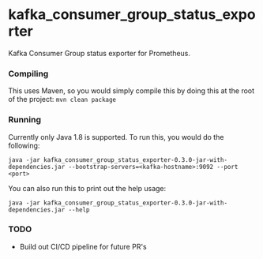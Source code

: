 # kafka_consumer_group_status_exporter
Kafka Consumer Group status exporter for Prometheus.

### Compiling

This uses Maven, so you would simply compile this by doing this at the root of the project: `mvn clean package`

### Running

Currently only Java 1.8 is supported. To run this, you would do the following:

```
java -jar kafka_consumer_group_status_exporter-0.3.0-jar-with-dependencies.jar --bootstrap-servers=<kafka-hostname>:9092 --port <port>
```

You can also run this to print out the help usage:

```
java -jar kafka_consumer_group_status_exporter-0.3.0-jar-with-dependencies.jar --help
```

### TODO

* Build out CI/CD pipeline for future PR's

